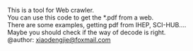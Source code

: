 This is a tool for Web crawler.  
You can use this code to get the *.pdf from a web.  
There are some examples, getting pdf from IHEP, SCI-HUB....   
Maybe you should check if the way of decode is right.  
@author: <xiaodengjie@foxmail.com>